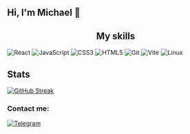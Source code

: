 ## Hi, I'm Michael 👋

<h2 align="center">My skills</h2>

![React](https://img.shields.io/badge/react-%2320232a.svg?style=for-the-badge&logo=react&logoColor=%2361DAFB)
![JavaScript](https://img.shields.io/badge/JavaScript-F7DF1E?style=for-the-badge&logo=javascript&logoColor=black)
![CSS3](https://img.shields.io/badge/css3-%231572B6.svg?style=for-the-badge&logo=css3&logoColor=white)
![HTML5](https://img.shields.io/badge/html5-%23E34F26.svg?style=for-the-badge&logo=html5&logoColor=white)
![Git](https://img.shields.io/badge/git-%23F05033.svg?style=for-the-badge&logo=git&logoColor=white)
![Vite](https://img.shields.io/badge/vite-%23646CFF.svg?style=for-the-badge&logo=vite&logoColor=white)
![Linux](https://img.shields.io/badge/Linux-FCC624?style=for-the-badge&logo=linux&logoColor=black)


## Stats
[![GitHub Streak](https://streak-stats.demolab.com?user=mker&date_format=j%20M%5B%20Y%5D&starting_year=2020)](https://git.io/streak-stats)


### Contact me:
[![Telegram](https://img.shields.io/badge/Telegram-2CA5E0?style=for-the-badge&logo=telegram&logoColor=white)](https://t.me/krmichael)
